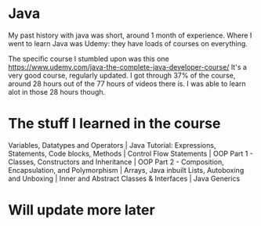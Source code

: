 # Java

My past history with java was short, around 1 month of experience. Where I went to learn Java was Udemy: they have loads of courses on everything.

The specific course I stumbled upon was this one https://www.udemy.com/java-the-complete-java-developer-course/
It's a very good course, regularly updated. I got through 37% of the course, around 28 hours out of the 77 hours of videos there is.
I was able to learn alot in those 28 hours though.

# The stuff I learned in the course

Variables, Datatypes and Operators |
Java Tutorial: Expressions, Statements, Code blocks, Methods |
Control Flow Statements |
OOP Part 1 - Classes, Constructors and Inheritance |
OOP Part 2 - Composition, Encapsulation, and Polymorphism |
Arrays, Java inbuilt Lists, Autoboxing and Unboxing |
Inner and Abstract Classes & Interfaces |
Java Generics

# Will update more later


